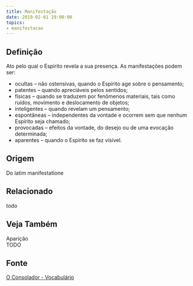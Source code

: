 ```yaml
---
title: Manifestação
date: 2019-02-01 19:00:00
topics:
- manifestacao
---
```


## Definição
Ato pelo qual o Espírito revela a sua presença. As manifestações podem ser:
* ocultas – não ostensivas, quando o Espírito age sobre o pensamento; 
* patentes – quando apreciáveis pelos sentidos; 
* físicas – quando se traduzem por fenômenos materiais, tais como ruídos, movimento e deslocamento de objetos; 
* inteligentes – quando revelam um pensamento; 
* espontâneas – independentes da vontade e ocorrem sem que nenhum Espírito seja chamado; 
* provocadas – efeitos da vontade, do desejo ou de uma evocação determinada; 
* aparentes – quando o Espírito se faz visível.

## Origem
Do latim manifestatione

## Relacionado
todo

## Veja Também
Aparição  
TODO

## Fonte
[O Consolador - Vocabulário](http://www.oconsolador.com.br/linkfixo/vocabulario/principal.html)


